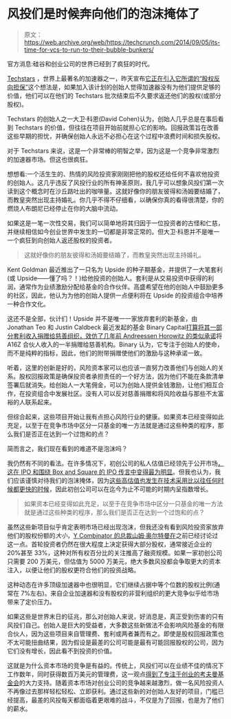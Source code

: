 # 风投们是时候奔向他们的泡沫掩体了 

> 原文：<https://web.archive.org/web/https://techcrunch.com/2014/09/05/its-time-for-vcs-to-run-to-their-bubble-bunkers/>

官方消息:硅谷和创业公司的世界已经到了疯狂的时代。

[Techstars](https://web.archive.org/web/20221006085504/http://www.techstars.com/) ，世界上最著名的加速器之一，昨天宣布[它正在引入它所谓的“股权反向担保”](https://web.archive.org/web/20221006085504/http://www.techstars.com/equity-back-guarantee/)这个想法是，如果加入该计划的创始人觉得加速器没有为他们提供足够的价值，他们可以在他们的 Techstars 批次结束后不久要求返还他们的股权(或部分股权)。

Techstars 的创始人之一大卫·科恩(David Cohen)认为，创始人几乎总是在事后看到 Techstars 的价值，但往往在项目开始前就担心它的影响。回报政策旨在改善这些早期的担忧，并确保创始人永远不必担心在这个过程中浪费时间和损失股权。

对于 Techstars 来说，这是一个非常棒的明智之举，因为这是一个竞争非常激烈的加速器市场。但这也很疯狂。

想想看:一个活生生的、热情的风险投资家刚刚把他的股权还给任何不喜欢他投资的创始人。这几乎违反了风投行业的所有神圣原则，我几乎可以想象风投们第一次读到这个概念时在沙丘路吐出的咖啡量。这就好像你的朋友彼得和汤姆要结婚了，而教皇突然出现主持婚礼。你几乎不得不仔细看，以确保你真的看得很清楚，你的燃烧人布朗尼已经停止在你的大脑中流动。

如果这是一笔一次性交易，我们可以简单地将其归因于一位投资者的古怪和仁慈，并继续相信如今创业世界中发生的一切都是非常正常的。但大卫·科恩并不是唯一一个疯狂到向创始人返还股权的投资者。

> 这就好像你的朋友彼得和汤姆要结婚了，而教皇突然出现主持婚礼。

Kent Goldman 最近推出了一只名为 Upside 的种子期基金，并提供了一大笔套利(或 Upside——懂了吗？！)给他投资的创始人。套利是从交易投资中获得的利润，通常作为业绩激励分配给基金的合作伙伴。高盛希望在他的创始人中鼓励更多的社区，因此，他认为为他的创始人提供一点便利将在 Upside 的投资组合中培养一种合作文化。

这还不是全部，伙计们！Upside 并不是唯一一家放弃套利的新基金，由 Jonathan Teo 和 Justin Caldbeck 最近发起的基金 Binary Capital[打算将其一部分套利收入捐赠给慈善组织，](https://web.archive.org/web/20221006085504/http://dealbook.nytimes.com/2014/07/28/new-venture-fund-binary-capital-focuses-on-mission-not-just-metrics/?_php=true&_type=blogs&_r=0)[效仿了几年前 Andreessen Horowitz 的类似承诺](https://web.archive.org/web/20221006085504/https://beta.techcrunch.com/2012/04/25/andreessen-and-horowitz-explain-why-the-firms-partners-are-donating-half-their-vc-income-to-charity/)将 A16Z 合伙人收入的一半捐赠给慈善机构。Binary 认为，它专注于创始人的使命，而不是纯粹的指标，因此，他们的附带捐赠使他们的激励与这种承诺一致。

听着，这里的创新是好的，风险资本家可以也应该一直努力改善他们与创始人的关系。股权回报政策是确保投资者承担责任的一个好方法，因为他们不能在条款清单签署后就消失。给创始人一大笔佣金，可以为创始人提供金钱激励，让他们相互合作，在投资组合中发展社区。没有人可以反对慈善捐赠和将风险收益与那些不太富裕的人联系起来。

但综合起来，这些项目开始让我有点担心风险行业的健康。如果资本已经变得如此充足，以至于在竞争市场中区分一只基金的唯一方法就是通过这些种类的程序，那么我们是否正在达到一个过饱和的点？

简而言之，我们现在看到的难道不是泡沫吗？

我仍然有不同的看法。在许多情况下，初创公司的私人估值已经领先于公开市场[，这在 IPO 和围绕 Box and Square 的 IPO 传言中变得最为明显](https://web.archive.org/web/20221006085504/https://beta.techcrunch.com/2014/05/02/with-ipo-hopes-fading-square-and-box-face-reality-of-commodity-products/)。但我也认为，我们应该谨慎对待我们的泡沫掩体，因为[这些高估值也发生在技术采用比以往任何时候都更快的时候](https://web.archive.org/web/20221006085504/https://beta.techcrunch.com/2014/08/10/the-logic-of-crazy-valuations/)，因此初创公司可以在迄今为止不可能的时期内呈指数增长。

> 如果资本已经变得如此充足，以至于在竞争市场中区分一只基金的唯一方法就是通过这些种类的程序，那么我们是否正在达到一个过饱和的点？

虽然这些新项目似乎肯定表明市场已经出现泡沫，但我还没有看到风险投资家放弃他们的股权份额的*大小*，[Y Combinator 的总裁山姆·奥尔特曼在](https://web.archive.org/web/20221006085504/http://blog.samaltman.com/valuations)之前已经讨论过这一点。首轮投资者仍然在很大程度上决定获得大部分股权，通常接近企业的 20%甚至 33%，这种对所有权百分比的关注推高了融资规模。如果一家初创公司只需要 200 万美元，但估值为 5000 万美元，绝大多数风投都会争取更大的资本注入，以便让他们的股权更符合他们的投资战略。

这种动态在许多顶级加速器中也很明显，它们继续占据中等个位数的股权比例(通常在 7%左右)。来自企业加速器和没有股权的非营利组织的更大竞争似乎给市场带来了定价压力。

如果这些是世界末日的征兆，那么对创始人来说，好消息是，真正受到伤害的只有风投们自己。创始人是巨大的受益者，大多数这些新做法不会影响风险基金的有限合伙人，因为这些项目来自管理费、套利或两者兼而有之。即使是股权回报政策也不太可能扭曲结果，因为假设是最差的公司可能是最有可能回报股权的公司，因为它们没有增长，因此看不到投资的价值。

这就是为什么资本市场的竞争是有益的。传统上，风投们可以在业绩不佳的情况下工作数年，同时获得数百万美元的管理费，这一观点[得到了专注于创业的考夫曼基金会](https://web.archive.org/web/20221006085504/http://www.kauffman.org/~/media/kauffman_org/research%20reports%20and%20covers/2012/05/we%20have%20met%20the%20enemy%20and%20he%20is%20us(1).pdf)的大力支持。随着资本市场对创业公司的竞争越来越激烈，做一名风险投资人不再像过去那样轻松轻松、立即获利。通过这些新的对创始人友好的项目，门槛已经提高，最差的风投每天都面临着更艰难的战斗，不仅是为了回报，也是为了他们的薪水。